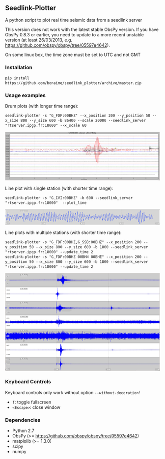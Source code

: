 ## Seedlink-Plotter

A python script to plot real time seismic data from a seedlink server

This version does not work with the latest stable ObsPy version.
If you have ObsPy 0.8.3 or earlier, you need to update to a more recent unstable version (at least 26/03/2013, e.g. https://github.com/obspy/obspy/tree/05597e4642).

On some linux box, the time zone must be set to UTC and not GMT

### Installation

    pip install https://github.com/bonaime/seedlink_plotter/archive/master.zip

### Usage examples

Drum plots (with longer time range):

    seedlink-plotter -s "G_FDF:00BHZ" --x_position 200 --y_position 50 --x_size 800 --y_size 600 -b 86400 --scale 20000 --seedlink_server "rtserver.ipgp.fr:18000" --x_scale 60

![Singlechannel](/img/Singlechannel.png)


Line plot with single station (with shorter time range):

    seedlink-plotter -s "G_IVI:00BHZ" -b 600 --seedlink_server "rtserver.ipgp.fr:18000"  --plot_line

![Plot_line](/img/plot_line.png)

Line plots with multiple stations (with shorter time range):

    seedlink-plotter -s "G_FDF:00BHZ,G_SSB:00BHZ" --x_position 200 --y_position 50 --x_size 800 --y_size 600 -b 1800 --seedlink_server "rtserver.ipgp.fr:18000" --update_time 2
    seedlink-plotter -s "G_FDF:00BHZ 00BHN 00BHE" --x_position 200 --y_position 50 --x_size 800 --y_size 600 -b 1800 --seedlink_server "rtserver.ipgp.fr:18000" --update_time 2

![Multichannel](/img/Multichannel.png)

### Keyboard Controls

Keyboard controls only work without option `--without-decoration`!

 - `f`: toggle fullscreen
 - `<Escape>`: close window

### Dependencies
 - Python 2.7
 - ObsPy (>= https://github.com/obspy/obspy/tree/05597e4642)
 - matplolib (>= 1.3.0)
 - scipy
 - numpy
